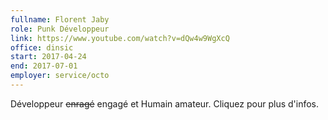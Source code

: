```yaml
---
fullname: Florent Jaby
role: Punk Développeur
link: https://www.youtube.com/watch?v=dQw4w9WgXcQ
office: dinsic
start: 2017-04-24
end: 2017-07-01
employer: service/octo
---
```


Développeur ~~enragé~~ engagé et Humain amateur. Cliquez pour plus d'infos.
